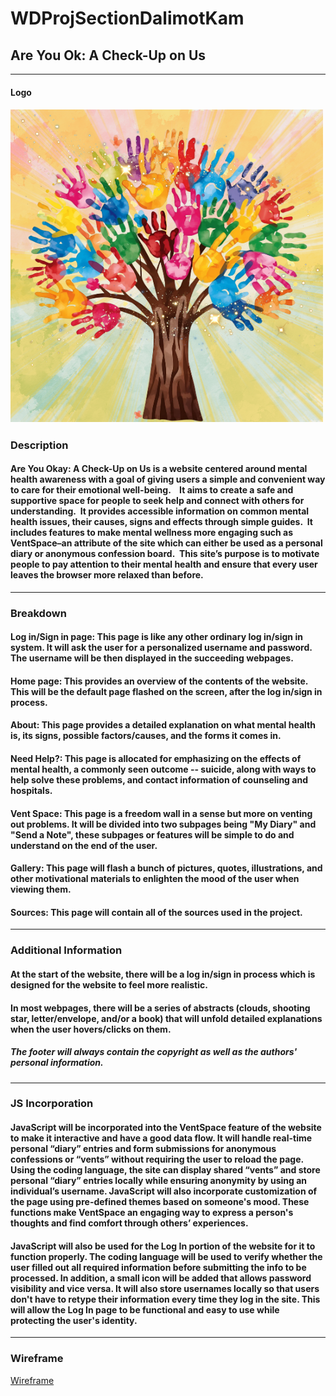 # WDProjSectionDalimotKam
## Are You Ok: A Check-Up on Us
******
#### Logo
##### ![Logo](Logo.png)

### Description 
#### Are You Okay: A Check-Up on Us is a website centered around mental health awareness with a goal of giving users a simple and convenient way to care for their emotional well-being.    It aims to create a safe and supportive space for people to seek help and connect with others for understanding.  It provides accessible information on common mental health issues, their causes, signs and effects through simple guides.  It includes features to make mental wellness more engaging such as VentSpace–an attribute of the site which can either be used as a personal diary or anonymous confession board.  This site’s purpose is to motivate people to pay attention to their mental health and ensure that every user leaves the browser more relaxed than before.

*****
### Breakdown
#### Log in/Sign in page: This page is like any other ordinary log in/sign in system. It will ask the user for a personalized username and password. The username will be then displayed in the succeeding webpages.
#### Home page: This provides an overview of the contents of the website. This will be the default page flashed on the screen, after the log in/sign in process. 
#### About: This page provides a detailed explanation on what mental health is, its signs, possible factors/causes, and the forms it comes in.
#### Need Help?: This page is allocated for emphasizing on the effects of mental health, a commonly seen outcome -- suicide, along with ways to help solve these problems, and contact information of counseling and hospitals.
#### Vent Space: This page is a freedom wall in a sense but more on venting out problems. It will be divided into two subpages being "My Diary" and "Send a Note", these subpages or features will be simple to do and understand on the end of the user.
#### Gallery: This page will flash a bunch of pictures, quotes,  illustrations, and other motivational materials to enlighten the mood of the user when viewing them.
#### Sources: This page will contain all of the sources used in the project.
*****
### Additional Information
#### At the start of the website, there will be a log in/sign in process which is designed for the website to feel more realistic.
#### In most webpages, there will be a series of abstracts (clouds, shooting star, letter/envelope, and/or a book) that will unfold detailed explanations when the user hovers/clicks on them.
##### The footer will always contain the copyright as well as the authors' personal information.
*****
### JS Incorporation
#### JavaScript will be incorporated into the VentSpace feature of the website to make it interactive and have a good data flow. It will handle real-time personal “diary” entries and form submissions for anonymous confessions or “vents” without requiring the user to reload the page. Using the coding language, the site can display shared “vents” and store personal “diary” entries locally while ensuring anonymity by using an individual’s username.  JavaScript will also incorporate customization of the page using pre-defined themes based on someone's mood.  These functions make VentSpace an engaging way to express a person's thoughts and find comfort through others’ experiences.
#### JavaScript will also be used for the Log In portion of the website for it to function properly.  The coding language will be used to verify whether the user filled out all required information before submitting the info to be processed.  In addition, a small icon will be added that allows password visibility and vice versa.  It will also store usernames locally so that users don't have to retype their information every time they log in the site. This will allow the Log In page to be functional and easy to use while protecting the user's identity.
*****
### Wireframe
[Wireframe](https://www.canva.com/design/DAG24od6Pu0/U2O_RmRlkp2bErPBO6pYvA/edit?utm_content=DAG24od6Pu0&utm_campaign=designshare&utm_medium=link2&utm_source=sharebutton)
